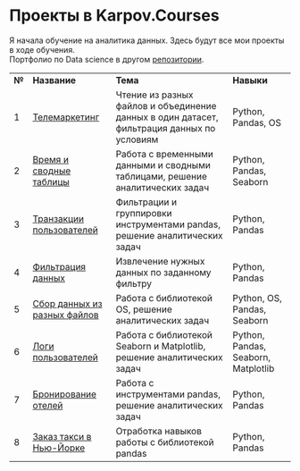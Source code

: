 # Проекты в Karpov.Courses

Я начала обучение на аналитика данных. Здесь будут все мои проекты в ходе обучения.<br/>
Портфолио по Data science в другом <a href="https://github.com/tashacraft/yandex-practicum" target="_blank">репозитории</a>.

<table>
<tr>
<td><b>№</b></td>
<td><b>Название</b></td>
<td><b>Тема</b></td>
<td><b>Навыки</b></td>
</tr>
<tr>
<td>1</td>
<td><a href="https://github.com/tashacraft/karpov-courses/tree/main/%D0%92%D1%80%D0%B5%D0%BC%D1%8F%20%D0%B8%20%D1%81%D0%B2%D0%BE%D0%B4%D0%BD%D1%8B%D0%B5%20%D1%82%D0%B0%D0%B1%D0%BB%D0%B8%D1%86%D1%8B">Телемаркетинг</a></td>
<td>Чтение из разных файлов и объединение данных в один датасет, фильтрация данных по условиям</td>
<td>Python, Pandas, OS</td>
</tr>
<tr>
<td>2</td>
<td><a href="https://github.com/tashacraft/karpov-courses/tree/main/%D0%92%D1%80%D0%B5%D0%BC%D1%8F%20%D0%B8%20%D1%81%D0%B2%D0%BE%D0%B4%D0%BD%D1%8B%D0%B5%20%D1%82%D0%B0%D0%B1%D0%BB%D0%B8%D1%86%D1%8B">Время и сводные таблицы</a></td>
<td>Работа с временными данными и сводными таблицами, решение аналитических задач</td>
<td>Python, Pandas, Seaborn</td>
</tr>
<tr>
<td>3</td>
<td><a href="https://github.com/tashacraft/karpov-courses/tree/main/%D0%A2%D1%80%D0%B0%D0%BD%D0%B7%D0%B0%D0%BA%D1%86%D0%B8%D0%B8%20%D0%BF%D0%BE%D0%BB%D1%8C%D0%B7%D0%BE%D0%B2%D0%B0%D1%82%D0%B5%D0%BB%D0%B5%D0%B9">Транзакции пользователей</a></td>
<td>Фильтрации и группировки инструментами pandas, решение аналитических задач</td>
<td>Python, Pandas</td>
</tr>
<tr>
<td>4</td>
<td><a href="https://github.com/tashacraft/karpov-courses/tree/main/%D0%A4%D0%B8%D0%BB%D1%8C%D1%82%D1%80%D0%B0%D1%86%D0%B8%D1%8F%20%D0%B4%D0%B0%D0%BD%D0%BD%D1%8B%D1%85">Фильтрация данных</a></td>
<td>Извлечение нужных данных по заданному фильтру</td>
<td>Python, Pandas</td>
</tr>
<tr>
<td>5</td>
<td><a href="https://github.com/tashacraft/karpov-courses/tree/main/%D0%A1%D0%B1%D0%BE%D1%80%20%D0%B4%D0%B0%D0%BD%D0%BD%D1%8B%D1%85%20%D0%B8%D0%B7%20%D1%80%D0%B0%D0%B7%D0%BD%D1%8B%D1%85%20%D1%84%D0%B0%D0%B9%D0%BB%D0%BE%D0%B2">Сбор данных из разных файлов</a></td>
<td>Работа с библиотекой OS, решение аналитических задач</td>
<td>Python, OS, Pandas, Seaborn</td>
</tr>
<tr>
<td>6</td>
<td><a href="https://github.com/tashacraft/karpov-courses/tree/main/%D0%9B%D0%BE%D0%B3%D0%B8%20%D0%BF%D0%BE%D0%BB%D1%8C%D0%B7%D0%BE%D0%B2%D0%B0%D1%82%D0%B5%D0%BB%D0%B5%D0%B9">Логи пользователей</a></td>
<td>Работа с библиотекой Seaborn и Matplotlib, решение аналитических задач</td>
<td>Python, Pandas, Seaborn, Matplotlib</td>
</tr>
<tr>
<td>7</td>
<td><a href="https://github.com/tashacraft/karpov-courses/tree/main/%D0%91%D1%80%D0%BE%D0%BD%D0%B8%D1%80%D0%BE%D0%B2%D0%B0%D0%BD%D0%B8%D0%B5%20%D0%BE%D1%82%D0%B5%D0%BB%D0%B5%D0%B9">Бронирование отелей</a></td>
<td>Работа с инструментами pandas, решение аналитических задач</td>
<td>Python, Pandas</td>
</tr>
<tr>
<td>8</td>
<td><a href="https://github.com/tashacraft/karpov-courses/tree/main/%D0%97%D0%B0%D0%BA%D0%B0%D0%B7%20%D1%82%D0%B0%D0%BA%D1%81%D0%B8%20%D0%B2%20%D0%9D%D1%8C%D1%8E-%D0%99%D0%BE%D1%80%D0%BA%D0%B5">Заказ такси в Нью-Йорке</a></td>
<td>Отработка навыков работы с библиотекой pandas</td>
<td>Python, Pandas</td>
</tr>
</table>

